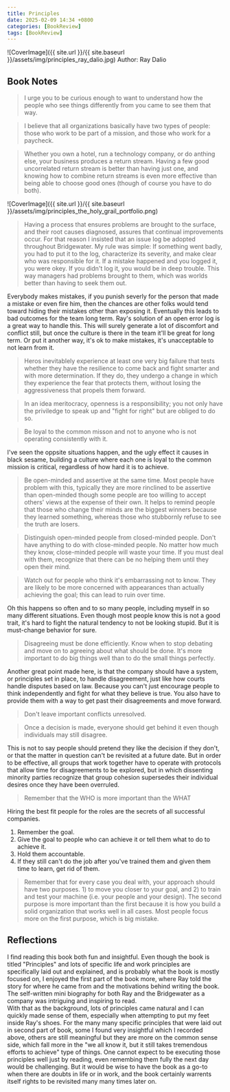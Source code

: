 ```yaml
---
title: Principles
date: 2025-02-09 14:34 +0800
categories: [BookReview]
tags: [BookReview]
---
```


![CoverImage]({{ site.url }}/{{ site.baseurl }}/assets/img/principles_ray_dalio.jpg)
Author: Ray Dalio

## Book Notes
> I urge you to be curious enough to want to understand how the people who see things differently from you came to see them that way.

> I believe that all organizations basically have two types of people: those who work to be part of a mission, and those who work for a paycheck.

> Whether you own a hotel, run a technology company, or do anthing else, your business produces a return stream. Having a few good uncorrelated return stream is better than having just one, and knowing how to combine return streams is even more effective than being able to choose good ones (though of course you have to do both).

![CoverImage]({{ site.url }}/{{ site.baseurl }}/assets/img/principles_the_holy_grail_portfolio.png)

> Having a process that ensures problems are brought to the surface, and their root causes diagnosed, assures that continual improvements occur.
> For that reason I insisted that an issue log be adopted throughout Bridgewater. My rule was simple: If something went badly, you had to put it to the log, characterize its severity, and make clear who was responsible for it. If a mistake happened and you logged it, you were okey. If you didn't log it, you would be in deep trouble. This way managers had problems brought to them, which was worlds better than having to seek them out.

Everybody makes mistakes, if you punish severly for the person that made a mistake or even fire him, then the chances are other folks would tend toward hiding their mistakes other than exposing it. Eventually this leads to bad outcomes for the team long term. Ray's solution of an open error log is a great way to handle this. This will surely generate a lot of discomfort and conflict still, but once the culture is there in the team it'll be great for long term. Or put it another way, it's ok to make mistakes, it's unacceptable to not learn from it.

> Heros inevitablely experience at least one very big failure that tests whether they have the resilience to come back and fight smarter and with more determination. If they do, they undergo a change in which they experience the fear that protects them, without losing the aggressiveness that propels them forward.

> In an idea meritocracy, openness is a responsibility; you not only have the priviledge to speak up and "fight for right" but are obliged to do so.

> Be loyal to the common misson and not to anyone who is not operating consistently with it.

I've seen the oppsite situations happen, and the ugly effect it causes in black sesame, building a culture where each one is loyal to the common mission is critical, regardless of how hard it is to achieve.

> Be open-minded and assertive at the same time. Most people have problem with this, typically they are more rinclined to be assertive than open-minded though some people are too willing to accept others' views at the expense of their own. It helps to remind people that those who change their minds are the biggest winners because they learned something, whereas those who stubbornly refuse to see the truth are losers.

> Distinguish open-minded people from closed-minded people. Don't have anything to do with close-minded people. No matter how much they know, close-minded people will waste your time. If you must deal with them, recognize that there can be no helping them until they open their mind.

> Watch out for people who think it's embarrassing not to know. They are likely to be more concerned with appearances than actually achieving the goal; this can lead to ruin over time.

Oh this happens so often and to so many people, including myself in so many different situations. Even though most people know this is not a good trait, it's hard to fight the natural tendency to not be looking stupid. But it is must-change behavior for sure.

> Disagreeing must be done efficiently. Know when to stop debating and move on to agreeing about what should be done. It's more important to do big things well than to do the small things perfectly.

Another great point made here, is that the company should have a system, or principles set in place, to handle disagreement, just like how courts handle disputes based on law. Because you can't just encourage people to think independently and fight for what they believe is true. You also have to provide them with a way to get past their disagreements and move forward. 

> Don't leave important conflicts unresolved.

> Once a decision is made, everyone should get behind it even though individuals may still disagree.

This is not to say people should pretend they like the decision if they don't, or that the matter in question can't be revisited at a future date. But in order to be effective, all groups that work together have to operate with protocols that allow time for disagreements to be explored, but in which dissenting minority parties recognize that group cohesion supersedes their individual desires once they have been overruled.

> Remember that the WHO is more important than the WHAT

Hiring the best fit people for the roles are the secrets of all successful companies.
1. Remember the goal.
2. Give the goal to people who can achieve it or tell them what to do to achieve it.
3. Hold them accountable.
4. If they still can't do the job after you've trained them and given them time to learn, get rid of them.

> Remember that for every case you deal with, your approach should have two purposes. 1) to move you closer to your goal, and 2) to train and test your machine (i.e. your people and your design). The second purpose is more important than the first because it is how you build a solid organization that works well in all cases. Most people focus more on the first purpose, which is big mistake.

## Reflections

I find reading this book both fun and insightful. Even though the book is titled "Principles" and lots of specific life and work principles are specifically laid out and explained, and is probably what the book is mostly focused on, I enjoyed the first part of the book more, where Ray told the story for where he came from and the motivations behind writing the book. The self-written mini biography for both Ray and the Bridgewater as a company was intriguing and inspiring to read.\
With that as the background, lots of principles came natural and I can quickly made sense of them, especially when attempting to put my feet inside Ray's shoes. For the many many specific principles that were laid out in second part of book, some I found very insightful which I recorded above, others are still meaningful but they are more on the common sense side, which fall more in the "we all know it, but it still takes tremendous efforts to achieve" type of things. One cannot expect to be executing those principles well just by reading, even remembing them fully the next day would be challenging. But it would be wise to have the book as a go-to when there are doubts in life or in work, and the book certainly warrents itself rights to be revisited many many times later on.
